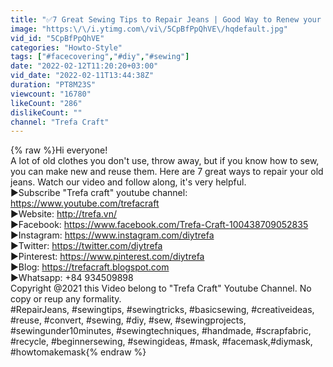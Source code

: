 ```yaml
---
title: "✅7 Great Sewing Tips to Repair Jeans | Good Way to Renew your Jean"
image: "https:\/\/i.ytimg.com\/vi\/5CpBfPpQhVE\/hqdefault.jpg"
vid_id: "5CpBfPpQhVE"
categories: "Howto-Style"
tags: ["#facecovering​","#diy​","#sewing​"]
date: "2022-02-12T11:20:20+03:00"
vid_date: "2022-02-11T13:44:38Z"
duration: "PT8M23S"
viewcount: "16780"
likeCount: "286"
dislikeCount: ""
channel: "Trefa Craft"
---
```

{% raw %}Hi everyone!<br />A lot of old clothes you don't use, throw away, but if you know how to sew, you can make new and reuse them. Here are 7 great ways to repair your old jeans. Watch our video and follow along, it's very helpful.<br />►Subscribe &quot;Trefa craft&quot; youtube channel: <a rel="nofollow" target="blank" href="https://www.youtube.com/trefacraft">https://www.youtube.com/trefacraft</a><br />►Website: <a rel="nofollow" target="blank" href="http://trefa.vn/">http://trefa.vn/</a><br />►Facebook: <a rel="nofollow" target="blank" href="https://www.facebook.com/Trefa-Craft-100438709052835">https://www.facebook.com/Trefa-Craft-100438709052835</a><br />►Instagram: <a rel="nofollow" target="blank" href="https://www.instagram.com/diytrefa​">https://www.instagram.com/diytrefa​</a><br />►Twitter: <a rel="nofollow" target="blank" href="https://twitter.com/diytrefa">https://twitter.com/diytrefa</a><br />►Pinterest: <a rel="nofollow" target="blank" href="https://www.pinterest.com/diytrefa">https://www.pinterest.com/diytrefa</a><br />►Blog: <a rel="nofollow" target="blank" href="https://trefacraft.blogspot.com">https://trefacraft.blogspot.com</a><br />►Whatsapp: +84 934509898 <br />Copyright @2021 this Video belong to &quot;Trefa Craft&quot; Youtube Channel. No copy or reup any formality.<br />#RepairJeans, #sewingtips, #sewingtricks, #basicsewing, #creativeideas, #reuse, #convert, #sewing, #diy, #sew, #sewingprojects, #sewingunder10minutes, #sewingtechniques, #handmade, #scrapfabric, #recycle, #beginnersewing, #sewingideas, #mask​, #facemask,​#diymask​​, #howtomakemask​{% endraw %}
